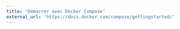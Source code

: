 ```yaml
---
title: 'Démarrer avec Docker Compose'
external_url: 'https://docs.docker.com/compose/gettingstarted/'
---
```


